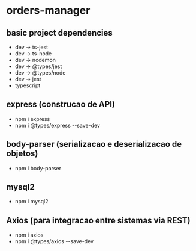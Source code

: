 # orders-manager

## basic project dependencies
- dev -> ts-jest
- dev -> ts-node
- dev -> nodemon
- dev -> @types/jest
- dev -> @types/node
- dev -> jest
- typescript


## express (construcao de API)
- npm i express
- npm i @types/express --save-dev

## body-parser (serializacao e deserializacao de objetos)
- npm i body-parser

## mysql2
- npm i mysql2

## Axios (para integracao entre sistemas via REST)
- npm i axios
- npm i @types/axios --save-dev
